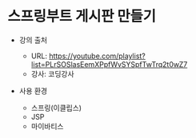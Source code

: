 # 스프링부트 게시판 만들기
- 강의 출처
  - URL: https://youtube.com/playlist?list=PLrSOSlasEemXPpfWvSYSpfTwTrq2t0wZ7
  - 강사: 코딩강사

- 사용 환경
  - 스프링(이클립스)
  - JSP
  - 마이바티스

